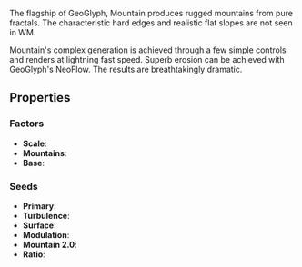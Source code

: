 The flagship of GeoGlyph, Mountain produces rugged mountains from pure fractals. The characteristic hard edges and realistic flat slopes are not seen in WM. 

Mountain's complex generation is achieved through a few simple controls and renders at lightning fast speed. Superb erosion can be achieved with GeoGlyph's NeoFlow. The results are breathtakingly dramatic. 


## Properties

### Factors 

- **Scale**: 
- **Mountains**: 
- **Base**: 

### Seeds 

- **Primary**: 
- **Turbulence**: 
- **Surface**: 
- **Modulation**: 
- **Mountain 2.0**: 
- **Ratio**: 


